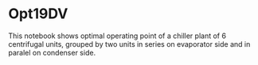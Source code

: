 # Opt19DV
This notebook shows optimal operating point of a chiller plant of 6 centrifugal units, grouped by two units in series on evaporator side and in paralel on condenser side.
